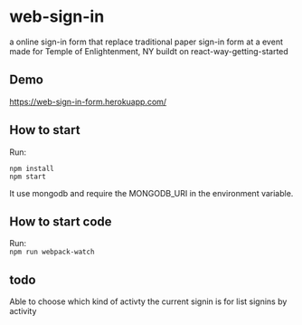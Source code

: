 
# web-sign-in
a online sign-in form that replace traditional paper sign-in form at a event  
made for Temple of Enlightenment, NY
buildt on react-way-getting-started

## Demo

https://web-sign-in-form.herokuapp.com/

## How to start

Run:  
```
npm install
npm start
```

It use mongodb and require the MONGODB_URI in the environment variable.

## How to start code

Run:  
`npm run webpack-watch`

## todo

Able to choose which kind of activty the current signin is for
list signins by activity
